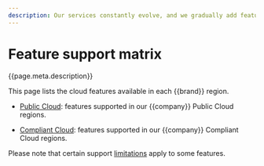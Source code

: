 ```yaml
---
description: Our services constantly evolve, and we gradually add features to regions as they become available and mature.
---
```

# Feature support matrix

{{page.meta.description}}

This page lists the cloud features available in each {{brand}}
region.

* [Public Cloud](public.md): features supported in our {{company}}
  Public Cloud regions.

* [Compliant Cloud](compliant.md): features supported in our
  {{company}} Compliant Cloud regions.

Please note that certain support [limitations](../limitations/index.md) apply to some features.
